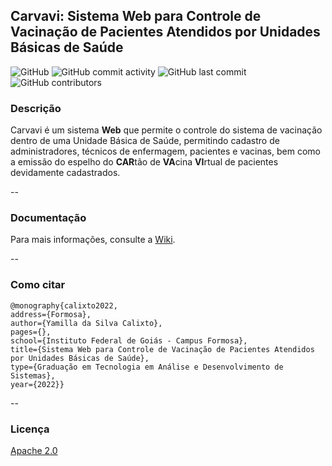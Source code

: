 ## Carvavi: Sistema __Web__ para Controle de Vacinação de Pacientes Atendidos por Unidades Básicas de Saúde

![GitHub](https://img.shields.io/github/license/Yamilla/carvavi?color=blue)
![GitHub commit activity](https://img.shields.io/github/commit-activity/y/Yamilla/carvavi) 
![GitHub last commit](https://img.shields.io/github/last-commit/Yamilla/carvavi)
![GitHub contributors](https://img.shields.io/github/contributors/Yamilla/carvavi)

### Descrição 


Carvavi é um sistema __Web__ que permite o controle do sistema de vacinação dentro de uma Unidade Básica de Saúde, permitindo cadastro de administradores, técnicos de enfermagem, pacientes e vacinas, bem como a emissão do espelho do **CAR**tão de **VA**cina **VI**rtual de pacientes devidamente cadastrados.

-- 

### Documentação


Para mais informações, consulte a [Wiki](https://github.com/Yamilla/carvavi/wiki).

-- 

### Como citar
```
@monography{calixto2022,
address={Formosa},
author={Yamilla da Silva Calixto},
pages={},
school={Instituto Federal de Goiás - Campus Formosa},
title={Sistema Web para Controle de Vacinação de Pacientes Atendidos por Unidades Básicas de Saúde},
type={Graduação em Tecnologia em Análise e Desenvolvimento de Sistemas},
year={2022}}
```

-- 

### Licença

[Apache 2.0](https://github.com/Yamilla/carvavi/blob/master/LICENSE)
